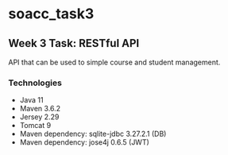 # soacc_task3

## Week 3 Task: RESTful API

API that can be used to simple course and student management. 

### Technologies

- Java 11
- Maven 3.6.2
- Jersey 2.29
- Tomcat 9
- Maven dependency: sqlite-jdbc 3.27.2.1 (DB)
- Maven dependency: jose4j 0.6.5 (JWT)
